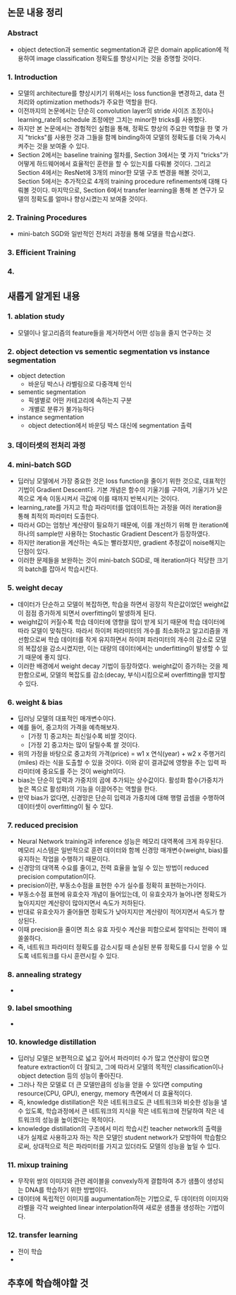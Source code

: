 ## 논문 내용 정리
### Abstract
- object detection과 sementic segmentation과 같은 domain application에 적용하여 image classification 정확도를 향상시키는 것을 증명할 것이다.

### 1. Introduction
- 모델의 architecture를 향상시키기 위해서는 loss function을 변경하고, data 전처리와 optimization methods가 주요한 역할을 한다.
- 이전까지의 논문에서는 단순히 convolution layer의 stride 사이즈 조정이나 learning_rate의 schedule 조정에만 그치는 minor한 tricks를 사용했다.
- 하지만 본 논문에서는 경험적인 실험을 통해, 정확도 향상의 주요한 역할을 한 몇 가지 "tricks"를 사용한 것과 그들을 함께 binding하여 모델의 정확도를 더욱 가속시켜주는 것을 보여줄 수 있다.
- Section 2에서는 baseline training 절차를, Section 3에서는 몇 가지 "tricks"가 어떻게 하드웨어에서 효율적인 훈련을 할 수 있는지를 다뤄볼 것이다. 그리고 Section 4에서는 ResNet에 3개의 minor한 모델 구조 변경을 해볼 것이고, Section 5에서는 추가적으로 4개의 training procedure refinements에 대해 다뤄볼 것이다. 마지막으로, Section 6에서 transfer learning을 통해 본 연구가 모델의 정확도를 얼마나 향상시켰는지 보여줄 것이다.

### 2. Training Procedures
- mini-batch SGD와 일반적인 전처리 과정을 통해 모델을 학습시켰다.

### 3. Efficient Training


### 4. 








## 새롭게 알게된 내용
### 1. ablation study
- 모델이나 알고리즘의 feature들을 제거하면서 어떤 성능을 줄지 연구하는 것

### 2. object detection vs sementic segmentation vs instance segmentation
- object detection
    + 바운딩 박스나 라벨링으로 다중객체 인식
- sementic segmentation
    + 픽셀별로 어떤 카테고리에 속하는지 구분
    + 개별로 분류가 불가능하다
- instance segmentation
    + object detection에서 바운딩 박스 대신에 segmentation 출력

### 3. 데이터셋의 전처리 과정


### 4. mini-batch SGD
- 딥러닝 모델에서 가장 중요한 것은 loss function을 줄이기 위한 것으로, 대표적인 기법이 Gradient Descent다. 기본 개념은 함수의 기울기를 구하여, 기울기가 낮은쪽으로 계속 이동시켜서 극값에 이를 때까지 반복시키는 것이다.
- learning_rate를 가지고 학습 파라미터를 업데이트하는 과정을 여러 iteration을 통해 최적의 파라미터 도출한다.
- 따라서 GD는 엄청난 계산량이 필요하기 때문에, 이를 개선하기 위해 한 iteration에 하나의 sample만 사용하는 Stochastic Gradient Descent가 등장하였다.
- 하지만 iteration을 계산하는 속도는 빨라졌지만, gradient 추정값이 noise해지는 단점이 있다.
- 이러한 문제들을 보완하는 것이 mini-batch SGD로, 매 iteration마다 적당한 크기의 batch를 잡아서 학습시킨다.

### 5. weight decay
- 데이터가 단순하고 모델이 복잡하면, 학습을 하면서 굉장히 작은값이었던 weight값이 점점 증가하게 되면서 overfitting이 발생하게 된다.
- weight값이 커질수록 학습 데이터에 영향을 많이 받게 되기 때문에 학습 데이터에 따라 모델이 맞춰진다. 따라서 하이퍼 파라미터의 개수를 최소화하고 알고리즘을 개선함으로써 학습 데이터를 작게 유지하면서 하이퍼 파라미터의 개수의 감소로 모델의 복잡성을 감소시켰지만, 이는 대량의 데이터에서는 underfitting이 발생할 수 있기 때문에 좋지 않다.
- 이러한 배경에서 weight decay 기법이 등장하였다. weight값이 증가하는 것을 제한함으로써, 모델의 복잡도를 감소(decay, 부식)시킴으로써 overfitting을 방지할 수 있다.

### 6. weight & bias
- 딥러닝 모델의 대표적인 매개변수이다.
- 예를 들어, 중고차의 가격을 예측해보자.
    + [가정 1] 중고차는 최신일수록 비쌀 것이다.
    + [가정 2] 중고차는 많이 달릴수록 쌀 것이다.
- 위의 가정을 바탕으로 중고차의 가격(price) = w1 x 연식(year) + w2 x 주행거리(miles) 라는 식을 도출할 수 있을 것이다. 이와 같이 결과값에 영향을 주는 입력 파라미터에 중요도를 주는 것이 weight이다.
- bias는 단순히 입력과 가중치의 곱에 추가되는 상수값이다. 활성화 함수(가중치가 높은 쪽으로 활성화)의 기능을 이끌어주는 역할을 한다.
- 만약 bias가 없다면, 신경망은 단순히 입력과 가중치에 대해 행렬 곱셈을 수행하여 데이터셋이 overfitting이 될 수 있다.

### 7. reduced precision
- Neural Network training과 inference 성능은 메모리 대역폭에 크게 좌우된다. 메모리 시스템은 일반적으로 훈련 데이터와 함께 신경망 매개변수(weight, bias)를 유지하는 작업을 수행하기 때문이다.
- 신경망의 대역폭 수요를 줄이고, 전력 효율을 높일 수 있는 방법이 reduced precision computation이다.
- precision이란, 부동소수점을 표현한 수가 실수를 정확히 표현하는가이다.
- 부동소수점 표현에 유효숫자 개념이 들어있는데, 이 유효숫자가 늘어나면 정확도가 높아지지만 계산량이 많아지면서 속도가 저하된다.
- 반대로 유효숫자가 줄어들면 정확도가 낮아지지만 계산량이 적어지면서 속도가 향상된다.
- 이때 precision을 줄이면 최소 유효 자릿수 계산을 피함으로써 절약되는 전력이 꽤 쏠쏠하다.
- 즉, 네트워크 파라미터 정확도를 감소시킬 때 손실된 분류 정확도를 다시 얻을 수 있도록 네트워크를 다시 훈련시킬 수 있다.

### 8. annealing strategy
- 

### 9. label smoothing
-

### 10. knowledge distillation
- 딥러닝 모델은 보편적으로 넓고 깊어서 파라미터 수가 많고 연산량이 많으면 feature extraction이 더 잘되고, 그에 따라서 모델의 목적인 classification이나 object detection 등의 성능이 좋아진다.
- 그러나 작은 모델로 더 큰 모델만큼의 성능을 얻을 수 있다면 computing resource(CPU, GPU), energy, memory 측면에서 더 효율적이다.
- 즉, knowledge distillation은 작은 네트워크로도 큰 네트워크와 비슷한 성능을 낼 수 있도록, 학습과정에서 큰 네트워크의 지식을 작은 네트워크에 전달하여 작은 네트워크의 성능을 높이겠다는 목적이다.
- knowledge distillation의 구조에서 미리 학습시킨 teacher network의 출력을 내가 실제로 사용하고자 하는 작은 모델인 student network가 모방하여 학습함으로써, 상대적으로 적은 파라미터를 가지고 있더라도 모델의 성능을 높일 수 있다.

### 11. mixup training
- 무작위 쌍의 이미지와 관련 레이블을 convexly하게 결합하여 추가 샘플이 생성되는 DNA를 학습하기 위한 방법이다.
- 데이터에 독립적인 이미지를 augumentation하는 기법으로, 두 데이터의 이미지와 라벨을 각각 weighted linear interpolation하여 새로운 샘플을 생성하는 기법이다.

### 12. transfer learning
- 전이 학습
- 



## 추후에 학습해야할 것